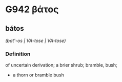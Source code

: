 # G942 βάτος

## bátos

_(bat'-os | VA-tose | VA-tose)_

### Definition

of uncertain derivation; a brier shrub; bramble, bush; 

- a thorn or bramble bush
